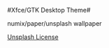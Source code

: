#Xfce/GTK Desktop Theme#

numix/paper/unsplash wallpaper

[Unsplash License](https://unsplash.com/license)
